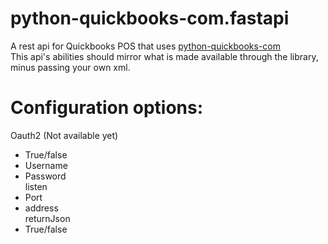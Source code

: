 # python-quickbooks-com.fastapi 
A rest api for Quickbooks POS that uses [python-quickbooks-com](https://github.com/pcs3rd/python-quickbooks-com)  
This api's abilities should mirror what is made available through the library, minus passing your own xml.
# Configuration options:  
Oauth2 (Not available yet)  
 - True/false  
 - Username  
 - Password  
listen
 - Port  
 - address  
returnJson
 - True/false
